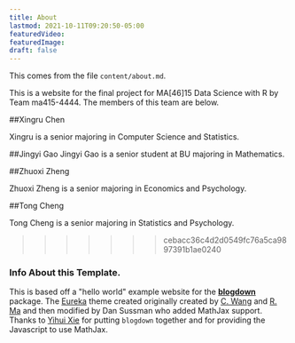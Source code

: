 ```yaml
---
title: About
lastmod: 2021-10-11T09:20:50-05:00
featuredVideo:
featuredImage:
draft: false
---
```


This comes from the file `content/about.md`.

This is a website for the final project for MA[46]15 Data Science with R by Team ma415-4444.
The members of this team are below.

##Xingru Chen

Xingru is a senior majoring in Computer Science and Statistics.  

##Jingyi Gao
Jingyi Gao is a senior student at BU majoring in Mathematics.

##Zhuoxi Zheng

Zhuoxi Zheng is a senior majoring in Economics and Psychology.

##Tong Cheng

Tong Cheng is a senior majoring in Statistics and Psychology.
>>>>>>> cebacc36c4d2d0549fc76a5ca9897391b1ae0240


<!-- Please leave in the information below -->

### Info About this Template.

This is based off a "hello world" example website for the [**blogdown**](https://github.com/rstudio/blogdown) package. The [Eureka](https://www.wangchucheng.com/en/docs/eureka/) theme created originally created by  [C. Wang](https://www.wangchucheng.com/zh/) and [R. Ma](https://www.ruiqima.com/zh/) and then modified by Dan Sussman who added MathJax support. Thanks to [Yihui Xie](https://github.com/yihui/) for putting `blogdown` together and for providing the Javascript to use MathJax.
